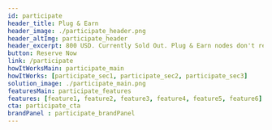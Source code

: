 ```yaml
---
id: participate
header_title: Plug & Earn
header_image: ./participate_header.png
header_altImg: participate_header
header_excerpt: 800 USD. Currently Sold Out. Plug & Earn nodes don't require any technical knowledge to set up. An electricity outlet, internet connection, and a 3Node are all you need to start earning.
button: Reserve Now
link: /participate
howItWorksMain: participate_main
howItWorks: [participate_sec1, participate_sec2, participate_sec3]
solution_image: ./participate_main.png 
featuresMain: participate_features
features: [feature1, feature2, feature3, feature4, feature5, feature6]
cta: participate_cta
brandPanel : participate_brandPanel
---
```


<!-- header: participate_header -->
<!-- solution_image: ./participate_main.png -->

<!-- howItWorksMain: participate_main
howItWorks: [participate_sec1, participate_sec2, participate_sec3] -->

<!-- header_title: HOW IT WORKS
header_image: ./participate_header.png
header_altImg: participate_header
header_excerpt: Farmers can be compared to Bitcoin Miners because they earn rewards for providing hardware to the networks. The main diﬀerence is that Miners essentially waste their hardware capacity to solve riddles that oﬀer no beneﬁt outside of the Bitcoin ecosystem, Farmers provide capacity in the form of storage, network and compute, that can be used by anyone. -->

<!-- comparisonMain: participate_comparison_main
comparisonSecs:
  [participate_comparison1, participate_comparison2, participate_comparison3] -->
